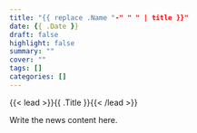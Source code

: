 ```yaml
---
title: "{{ replace .Name "-" " " | title }}"
date: {{ .Date }}
draft: false
highlight: false
summary: ""
cover: ""
tags: []
categories: []
---
```


{{< lead >}}{{ .Title }}{{< /lead >}}

Write the news content here.
